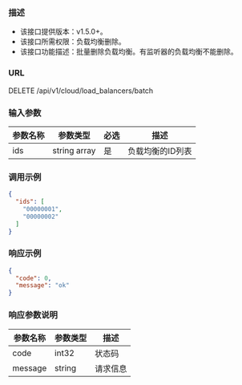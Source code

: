 ### 描述

- 该接口提供版本：v1.5.0+。
- 该接口所需权限：负载均衡删除。
- 该接口功能描述：批量删除负载均衡。有监听器的负载均衡不能删除。

### URL

DELETE /api/v1/cloud/load_balancers/batch

### 输入参数

| 参数名称 | 参数类型         | 必选 | 描述        |
|------|--------------|----|-----------|
| ids  | string array | 是  | 负载均衡的ID列表 |

### 调用示例

```json
{
  "ids": [
    "00000001",
    "00000002"
  ]
}
```

### 响应示例

```json
{
  "code": 0,
  "message": "ok"
}
```

### 响应参数说明

| 参数名称    | 参数类型   | 描述   |
|---------|--------|------|
| code    | int32  | 状态码  |
| message | string | 请求信息 |

